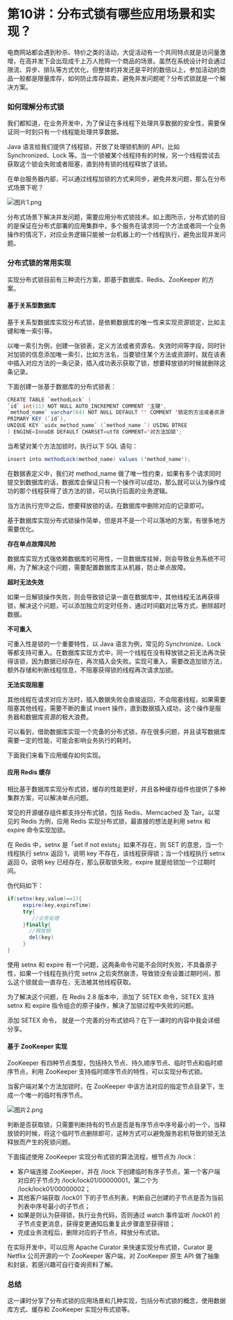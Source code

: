 # 第10讲：分布式锁有哪些应用场景和实现？

电商网站都会遇到秒杀、特价之类的活动，大促活动有一个共同特点就是访问量激增，在高并发下会出现成千上万人抢购一个商品的场景。虽然在系统设计时会通过限流、异步、排队等方式优化，但整体的并发还是平时的数倍以上，参加活动的商品一般都是限量库存，如何防止库存超卖，避免并发问题呢？分布式锁就是一个解决方案。

### 如何理解分布式锁

我们都知道，在业务开发中，为了保证在多线程下处理共享数据的安全性，需要保证同一时刻只有一个线程能处理共享数据。

Java 语言给我们提供了线程锁，开放了处理锁机制的 API，比如 Synchronized、Lock 等。当一个锁被某个线程持有的时候，另一个线程尝试去获取这个锁会失败或者阻塞，直到持有锁的线程释放了该锁。

在单台服务器内部，可以通过线程加锁的方式来同步，避免并发问题，那么在分布式场景下呢？


<Image alt="图片1.png" src="https://s0.lgstatic.com/i/image/M00/04/52/CgqCHl6z34CAWUxoAAE1hnZz5gE051.png"/> 


分布式场景下解决并发问题，需要应用分布式锁技术。如上图所示，分布式锁的目的是保证在分布式部署的应用集群中，多个服务在请求同一个方法或者同一个业务操作的情况下，对应业务逻辑只能被一台机器上的一个线程执行，避免出现并发问题。

### 分布式锁的常用实现

实现分布式锁目前有三种流行方案，即基于数据库、Redis、ZooKeeper 的方案。

#### 基于关系型数据库

基于关系型数据库实现分布式锁，是依赖数据库的唯一性来实现资源锁定，比如主键和唯一索引等。

以唯一索引为例，创建一张锁表，定义方法或者资源名、失效时间等字段，同时针对加锁的信息添加唯一索引，比如方法名，当要锁住某个方法或资源时，就在该表中插入对应方法的一条记录，插入成功表示获取了锁，想要释放锁的时候就删除这条记录。

下面创建一张基于数据库的分布式锁表：

```java
CREATE TABLE `methodLock` (
`id` int(11) NOT NULL AUTO_INCREMENT COMMENT '主键',
`method_name` varchar(64) NOT NULL DEFAULT '' COMMENT '锁定的方法或者资源',
PRIMARY KEY (`id`),
UNIQUE KEY `uidx_method_name` (`method_name `) USING BTREE
) ENGINE=InnoDB DEFAULT CHARSET=utf8 COMMENT='对方法加锁';
```

当希望对某个方法加锁时，执行以下 SQL 语句：

```java
insert into methodLock(method_name) values ('method_name');
```

在数据表定义中，我们对 method_name 做了唯一性约束，如果有多个请求同时提交到数据库的话，数据库会保证只有一个操作可以成功，那么就可以认为操作成功的那个线程获得了该方法的锁，可以执行后面的业务逻辑。

当方法执行完毕之后，想要释放锁的话，在数据库中删除对应的记录即可。

基于数据库实现分布式锁操作简单，但是并不是一个可以落地的方案，有很多地方需要优化。

**存在单点故障风险**

数据库实现方式强依赖数据库的可用性，一旦数据库挂掉，则会导致业务系统不可用，为了解决这个问题，需要配置数据库主从机器，防止单点故障。

**超时无法失效**

如果一旦解锁操作失败，则会导致锁记录一直在数据库中，其他线程无法再获得锁，解决这个问题，可以添加独立的定时任务，通过时间戳对比等方式，删除超时数据。

**不可重入**

可重入性是锁的一个重要特性，以 Java 语言为例，常见的 Synchronize、Lock 等都支持可重入。在数据库实现方式中，同一个线程在没有释放锁之前无法再次获得该锁，因为数据已经存在，再次插入会失败。实现可重入，需要改造加锁方法，额外存储和判断线程信息，不阻塞获得锁的线程再次请求加锁。

**无法实现阻塞**

其他线程在请求对应方法时，插入数据失败会直接返回，不会阻塞线程，如果需要阻塞其他线程，需要不断的重试 insert 操作，直到数据插入成功，这个操作是服务器和数据库资源的极大浪费。

可以看到，借助数据库实现一个完备的分布式锁，存在很多问题，并且读写数据库需要一定的性能，可能会影响业务执行的耗时。

下面我们来看下应用缓存如何实现。

#### 应用 Redis 缓存

相比基于数据库实现分布式锁，缓存的性能更好，并且各种缓存组件也提供了多种集群方案，可以解决单点问题。

常见的开源缓存组件都支持分布式锁，包括 Redis、Memcached 及 Tair。以常见的 Redis 为例，应用 Redis 实现分布式锁，最直接的想法是利用 setnx 和 expire 命令实现加锁。

在 Redis 中，setnx 是「set if not exists」如果不存在，则 SET 的意思，当一个线程执行 setnx 返回 1，说明 key 不存在，该线程获得锁；当一个线程执行 setnx 返回 0，说明 key 已经存在，那么获取锁失败，expire 就是给锁加一个过期时间。

伪代码如下：

```java
if(setnx(key,value)==1){
     expire(key,expireTime)
     try{
        //业务处理
     }finally{
       //释放锁
       del(key)
     }
}
```

使用 setnx 和 expire 有一个问题，这两条命令可能不会同时失败，不具备原子性，如果一个线程在执行完 setnx 之后突然崩溃，导致锁没有设置过期时间，那么这个锁就会一直存在，无法被其他线程获取。

为了解决这个问题，在 Redis 2.8 版本中，添加了 SETEX 命令，SETEX 支持 setnx 和 expire 指令组合的原子操作，解决了加锁过程中失败的问题。

添加 SETEX 命令， 就是一个完善的分布式锁吗？在下一课时的内容中我会详细分享。

#### 基于 ZooKeeper 实现

ZooKeeper 有四种节点类型，包括持久节点、持久顺序节点、临时节点和临时顺序节点，利用 ZooKeeper 支持临时顺序节点的特性，可以实现分布式锁。

当客户端对某个方法加锁时，在 ZooKeeper 中该方法对应的指定节点目录下，生成一个唯一的临时有序节点。


<Image alt="图片2.png" src="https://s0.lgstatic.com/i/image/M00/04/52/CgqCHl6z34-ALXWpAAEiUjbLEMc631.png"/> 


判断是否获取锁，只需要判断持有的节点是否是有序节点中序号最小的一个，当释放锁的时候，将这个临时节点删除即可，这种方式可以避免服务宕机导致的锁无法释放而产生的死锁问题。

下面描述使用 ZooKeeper 实现分布式锁的算法流程，根节点为 /lock：

* 客户端连接 ZooKeeper，并在 /lock 下创建临时有序子节点，第一个客户端对应的子节点为 /lock/lock01/00000001，第二个为 /lock/lock01/00000002；
* 其他客户端获取 /lock01 下的子节点列表，判断自己创建的子节点是否为当前列表中序号最小的子节点；
* 如果是则认为获得锁，执行业务代码，否则通过 watch 事件监听 /lock01 的子节点变更消息，获得变更通知后重复此步骤直至获得锁；
* 完成业务流程后，删除对应的子节点，释放分布式锁。

在实际开发中，可以应用 Apache Curator 来快速实现分布式锁，Curator 是 Netflix 公司开源的一个 ZooKeeper 客户端，对 ZooKeeper 原生 API 做了抽象和封装，若感兴趣可自行查询资料了解。

### 总结

这一课时分享了分布式锁的应用场景和几种实现，包括分布式锁的概念，使用数据库方式、缓存和 ZooKeeper 实现分布式锁等。

